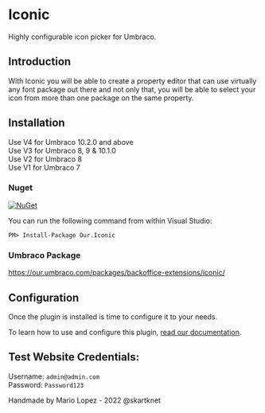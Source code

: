 # Iconic
Highly configurable icon picker for Umbraco.

## Introduction
With Iconic you will be able to create a property editor that can use virtually any font package out there and not only that, you will  be able to select your icon from more than one package on the same property.

## Installation

Use V4 for Umbraco 10.2.0 and above\
Use V3 for Umbraco 8, 9 & 10.1.0\
Use V2 for Umbraco 8\
Use V1 for Umbraco 7

### Nuget
[![NuGet](https://buildstats.info/nuget/Our.Iconic)](https://www.nuget.org/packages/Our.Iconic/)

You can run the following command from within Visual Studio:

    PM> Install-Package Our.Iconic

### Umbraco Package
https://our.umbraco.com/packages/backoffice-extensions/iconic/


## Configuration
Once the plugin is installed is time to configure it to your needs.

To learn how to use and configure this plugin, [read our documentation](Documentation).


## Test Website Credentials:

Username: `admin@admin.com`\
Password: `Password123`


Handmade by Mario Lopez - 2022 @skartknet
